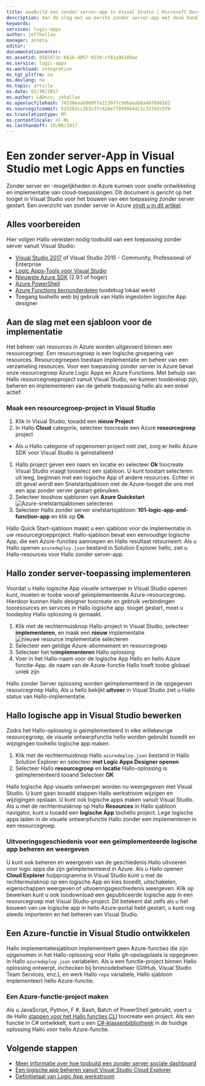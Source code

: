 ```yaml
---
title: aaaBuild een zonder server-app in Visual Studio | Microsoft Docs
description: Aan de slag met uw eerste zonder server-app met deze handleiding voor het maken, implementeren en beheren van Hallo-app in Visual Studio.
keywords: 
services: logic-apps
author: jeffhollan
manager: anneta
editor: 
documentationcenter: 
ms.assetid: d565873c-6b1b-4057-9250-cf81a96180ae
ms.service: logic-apps
ms.workload: integration
ms.tgt_pltfrm: na
ms.devlang: na
ms.topic: article
ms.date: 03/30/2017
ms.author: LADocs; jehollan
ms.openlocfilehash: 74530eea6060ffe2139f7c9d6daab8a46f808162
ms.sourcegitcommit: 523283cc1b3c37c428e77850964dc1c33742c5f0
ms.translationtype: MT
ms.contentlocale: nl-NL
ms.lasthandoff: 10/06/2017
---
```

# <a name="build-a-serverless-app-in-visual-studio-with-logic-apps-and-functions"></a>Een zonder server-App in Visual Studio met Logic Apps en functies

Zonder server en -mogelijkheden in Azure kunnen voor snelle ontwikkeling en implementatie van cloud-toepassingen.  Dit document is gericht op het tooget in Visual Studio voor het bouwen van een toepassing zonder server gestart.  Een overzicht van zonder server in Azure [vindt u in dit artikel](logic-apps-serverless-overview.md).

## <a name="getting-everything-ready"></a>Alles voorbereiden

Hier volgen Hallo vereisten nodig toobuild van een toepassing zonder server vanuit Visual Studio:

* [Visual Studio 2017](https://www.visualstudio.com/vs/) of Visual Studio 2015 - Community, Professional of Enterprise
* [Logic Apps-Tools voor Visual Studio](https://marketplace.visualstudio.com/items?itemName=VinaySinghMSFT.AzureLogicAppsToolsforVisualStudio-18551)
* [Nieuwste Azure SDK](https://azure.microsoft.com/downloads/) (2.9.1 of hoger)
* [Azure PowerShell](https://github.com/Azure/azure-powershell#installation)
* [Azure Functions kernonderdelen](https://www.npmjs.com/package/azure-functions-core-tools) toodebug lokaal werkt
* Toegang toohello web bij gebruik van Hallo ingesloten logische App designer

## <a name="getting-started-with-a-deployment-template"></a>Aan de slag met een sjabloon voor de implementatie

Het beheer van resources in Azure worden uitgevoerd binnen een resourcegroep.  Een resourcegroep is een logische groepering van resources.  Resourcegroepen toestaan implementatie en beheer van een verzameling resources.  Voor een toepassing zonder server in Azure bevat onze resourcegroep Azure Logic Apps en Azure Functions.  Met behulp van Hallo resourcegroepproject vanuit Visual Studio, we kunnen toodevelop zijn, beheren en implementeren van de gehele toepassing hello als een enkel actief.

### <a name="create-a-resource-group-project-in-visual-studio"></a>Maak een resourcegroep-project in Visual Studio

1. Klik in Visual Studio, tooadd een **nieuw Project**
1. In Hallo **Cloud** categorie, selecteer toocreate een Azure **resourcegroep** project  
 * Als u Hallo categorie of opgenomen project niet ziet, zorg er hello Azure SDK voor Visual Studio is geïnstalleerd
1. Hallo project geven een naam en locatie en selecteer **Ok** toocreate Visual Studio vraagt tooselect een sjabloon.  U kunt toostart selecteren uit leeg, beginnen met een logische App of andere resources.  Echter in dit geval wordt een Snelstartsjabloon met de Azure-tooget die ons met een app zonder server gestart gebruiken.
1. Selecteer tooshow sjablonen van **Azure Quickstart** ![Azure-snelstartsjablonen selecteren][1]
1. Selecteer Hallo zonder server snelstartsjabloon: **101-logic-app-and-function-app** en klik op **Ok**

Hallo Quick Start-sjabloon maakt u een sjabloon voor de implementatie in uw resourcegroepproject.  Hallo-sjabloon bevat een eenvoudige logische App, die een Azure-functies aanroepen en Hallo resultaat retourneert.  Als u Hallo openen `azuredeploy.json` bestand in Solution Explorer hello, ziet u Hallo-resources voor Hallo zonder server-app.

## <a name="deploying-hello-serverless-application"></a>Hallo zonder server-toepassing implementeren

Voordat u Hallo logische App visuele ontwerper in Visual Studio openen kunt, moeten er toobe vooraf geïmplementeerde Azure-resourcegroep.  Hierdoor kunnen Hallo designer toocreate en gebruik verbindingen tooresources en services in Hallo logische app.  tooget gestart, moet u toodeploy Hallo oplossing is gemaakt.

1. Klik met de rechtermuisknop Hallo-project in Visual Studio, selecteer **implementeren**, en maak een **nieuw** implementatie ![nieuwe resource implementatie selecteren][2]
1. Selecteer een geldige Azure-abonnement en resourcegroep
1. Selecteer het te**implementeren** Hallo oplossing
1. Voer in het Hallo-naam voor de logische App Hallo en hello Azure functie-App.  de naam van de Azure-functie Hallo hoeft toobe globaal uniek zijn

Hallo zonder Server oplossing worden geïmplementeerd in de opgegeven resourcegroep Hallo.  Als u hello bekijkt **uitvoer** in Visual Studio ziet u Hallo status van Hallo-implementatie.

## <a name="editing-hello-logic-app-in-visual-studio"></a>Hallo logische app in Visual Studio bewerken

Zodra het Hallo-oplossing is geïmplementeerd in elke willekeurige resourcegroep, de visuele ontwerpfunctie hello worden gebruikt tooedit en wijzigingen toohello logische app maken.

1. Klik met de rechtermuisknop Hallo `azuredeploy.json` bestand in Hallo Solution Explorer en selecteer **met Logic Apps Designer openen**
1. Selecteer Hallo **resourcegroep** en **locatie** Hallo-oplossing is geïmplementeerd tooand Selecteer **OK**

Hallo logische App visuele ontwerper worden nu weergegeven met Visual Studio.  U kunt gaan tooadd stappen Hallo werkstroom wijzigen en wijzigingen opslaan.  U kunt ook logische apps maken vanuit Visual Studio.  Als u met de rechtermuisknop op Hallo **Resources** in Hallo sjabloon navigator, kunt u tooadd een **logische App** toohello project.  Lege logische apps laden in de visuele ontwerpfunctie Hallo zonder een implementeren in een resourcegroep.

### <a name="managing-and-viewing-run-history-for-a-deployed-logic-app"></a>Uitvoeringsgeschiedenis voor een geïmplementeerde logische app beheren en weergeven

U kunt ook beheren en weergeven van de geschiedenis Hallo uitvoeren voor logic apps die zijn geïmplementeerd in Azure.  Als u Hallo openen **Cloud Explorer** hulpprogramma in Visual Studio kunt u met de rechtermuisknop op een logische App en kies tooedit, uitschakelen, eigenschappen weergeven of uitvoeringsgeschiedenis weergeven.  Klik op bewerken kunt u ook toodownload een gepubliceerde logische app in een resourcegroep met Visual Studio-project.  Dit betekent dat zelfs als u het bouwen van uw logische app in hello Azure-portal hebt gestart, u kunt nog steeds importeren en het beheren van Visual Studio.

## <a name="developing-an-azure-function-in-visual-studio"></a>Een Azure-functie in Visual Studio ontwikkelen

Hallo implementatiesjabloon implementeert geen Azure-functies die zijn opgenomen in het Hallo-oplossing voor Hallo git-opslagplaats is opgegeven in Hallo `azuredeploy.json` variabelen.  Als u een functie-project binnen Hallo oplossing ontwerpt, inchecken bij broncodebeheer (GitHub, Visual Studio Team Services, enz.), en werk Hallo `repo` variabele, Hallo sjabloon implementeert hello Azure-functie.

### <a name="creating-an-azure-function-project"></a>Een Azure-functie-project maken

Als u JavaScript, Python, F #, Bash, Batch of PowerShell gebruikt, voert u de Hallo [stappen voor het Hallo functies CLI](../azure-functions/functions-run-local.md) toocreate een project.  Als een functie in C# ontwikkelt, kunt u een [C#-klassenbibliotheek](https://blogs.msdn.microsoft.com/appserviceteam/2017/03/16/publishing-a-net-class-library-as-a-function-app/) in de huidige oplossing Hallo voor hello Azure-functie.

## <a name="next-steps"></a>Volgende stappen

* [Meer informatie over hoe toobuild een zonder server sociale dashboard](logic-apps-scenario-social-serverless.md)
* [Een logische app beheren vanuit Visual Studio Cloud Explorer](logic-apps-manage-from-vs.md)
* [Definitietaal van Logic App werkstroom](logic-apps-workflow-definition-language.md)

<!-- Image references -->
[1]: ./media/logic-apps-serverless-get-started-vs/select-template.png
[2]: ./media/logic-apps-serverless-get-started-vs/deploy.png
